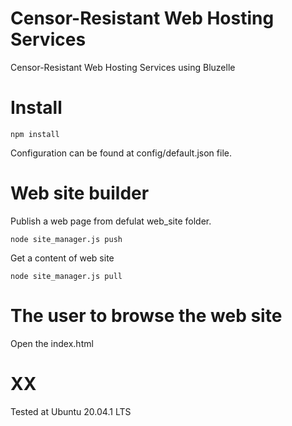# Censor-Resistant Web Hosting Services

Censor-Resistant Web Hosting Services using Bluzelle

# Install
```
npm install
```
Configuration can be found at config/default.json file.

# Web site builder
Publish a web page from defulat web_site folder.
```
node site_manager.js push
```

Get a content of web site
```
node site_manager.js pull
```

# The user to browse the web site
Open the index.html 


# XX
Tested at Ubuntu 20.04.1 LTS
